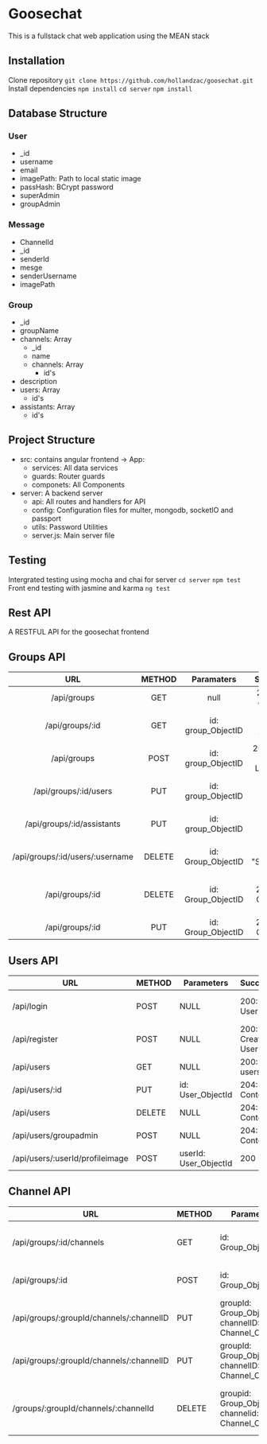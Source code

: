 # Goosechat

This is a fullstack chat web application using the MEAN stack

## Installation
Clone repository
    `git clone https://github.com/hollandzac/goosechat.git`
Install dependencies
    `npm install`
    `cd server`
    `npm install`

## Database Structure
 ### User
 - _id
 - username
 - email
 - imagePath: Path to local static image
 - passHash: BCrypt password
 -	superAdmin
 -	groupAdmin

### Message
 - ChannelId
 - _id
 - senderId
 - mesge
 - senderUsername
 - imagePath

### Group
 - _id
 - groupName
 - channels: Array
	 - _id
	 - name
	 - channels: Array
		 - id's
 - description
 - users: Array
	 - id's
 - assistants: Array
	 - id's

## Project Structure
 - src: contains angular frontend -> App: 
	 - services: All data services
	 - guards: Router guards
	 - componets: All Components
- server: A backend server
	- api: All routes and handlers for API
	- config: Configuration files for multer, mongodb, socketIO and passport
	- utils: Password Utilities
	- server.js: Main server file

    

## Testing
Intergrated testing using mocha and chai for server
    `cd server`
    `npm test`
Front end testing with jasmine and karma
    `ng test`

## Rest API
A RESTFUL API for the goosechat frontend

## Groups API

|               URL               | METHOD |     Paramaters     |         Success         |           Error          |           Description           |
|:-------------------------------:|:------:|:------------------:|:-----------------------:|:------------------------:|:-------------------------------:|
|           /api/groups           |   GET  |        null        |     200: All groups     |            400           |        Returns all groups       |
|         /api/groups/:id         |   GET  | id: group_ObjectID |    200: Group with ID   |            400           |     Gets a group matching ID    |
|           /api/groups           |  POST  | id: group_ObjectID | 201: New Group Location |    404: Conflcit, 400    |     Adds a group to database    |
|      /api/groups/:id/users      |   PUT  | id: group_ObjectID |       201: UserID       |    404: Conflict, 400    |       Adds a user to group      |
|    /api/groups/:id/assistants   |   PUT  | id: group_ObjectID |       201: UserID       |    404: Conflict, 400    | Adds a user to group assistants |
| /api/groups/:id/users/:username | DELETE | id: Group_ObjectID |      200: "Success"     |            400           |      Remove user from group     |
|         /api/groups/:id         | DELETE | id: Group_ObjectID |     204: No Content     | 404: No group Found, 400 |    Delete a group matching id   |
|         /api/groups/:id         |   PUT  | id: Group_ObjectID |     204: No Content     |            400           |          Update A group         |

## Users API

| URL                             | METHOD | Parameters            | Success           | Error                   | Description                                   |
|---------------------------------|--------|-----------------------|-------------------|-------------------------|-----------------------------------------------|
| /api/login                      |  POST  | NULL                  | 200: User         | 401: Unauthorized       | Authenticates user with username and password |
| /api/register                   | POST   | NULL                  | 200: Created User | 409: Username take, 400 | Registers a new user in the database          |
| /api/users                      | GET    | NULL                  | 200: All users    | 400                     | Returns all users NOT USED                    |
| /api/users/:id                  | PUT    | id: User_ObjectId     | 204: No Content   | 400                     | Updates a user matching id                    |
| /api/users                      | DELETE | NULL                  | 204: No Content   | 404                     | Deletes all users except superadmin           |
| /api/users/groupadmin           | POST   | NULL                  | 204: No Content   | 400                     | Promotes/Demotes a user                       |
| /api/users/:userId/profileimage | POST   | userId: User_ObjectId | 200               | 500                     | Upload user profile image                     |

## Channel API
| URL                                      | METHOD | Parameters                                          | Success              | Error                       | Description                      |
|------------------------------------------|--------|-----------------------------------------------------|----------------------|-----------------------------|----------------------------------|
| /api/groups/:id/channels                 | GET    | id: Group_ObjectId                                  | 200: All channels    | 400                         | Gets all channels for that group |
| /api/groups/:id                          | POST   | id: Group_ObjectId                                  | 201                  | 401                         | Adds a channel to group          |
| /api/groups/:groupId/channels/:channelID | PUT    | groupId: Group_ObjectId channelID: Channel_ObjectID | 200: Updated Channel | 400                         | Updates a channel                |
| /api/groups/:groupId/channels/:channelID | PUT    | groupId: Group_ObjectID channelID: Channel_ObjectID | 200: UserID          | 400                         | Adds a user to channel           |
| /groups/:groupId/channels/:channelId     | DELETE | groupid: Group_ObjectId channelid: Channel_ObjectId | 204: No Content      | 404: Channel not found, 400 | Deletes a Channel                |